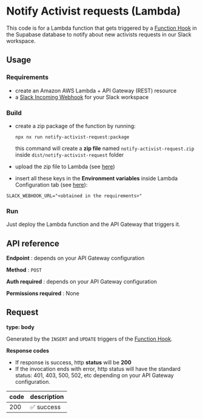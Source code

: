 # Notify Activist requests (Lambda)

This code is for a Lambda function that gets triggered by a [Function Hook](https://supabase.com/blog/2021/07/30/supabase-functions-updates#function-hooks-alpha) in the Supabase database to notify about new activists requests in our Slack workspace.

## Usage

### Requirements

- create an Amazon AWS Lambda + API Gateway (REST) resource
- a [Slack Incoming Webhook](https://api.slack.com/messaging/webhooks) for your Slack workspace

### Build

- create a zip package of the function by running:

  ```
  npx nx run notify-activist-request:package
  ```

  this command will create a **zip file** named `notify-activist-request.zip` inside `dist/notify-activist-request` folder

- upload the zip file to Lambda (see [here](https://docs.aws.amazon.com/lambda/latest/dg/configuration-function-zip.html))
- insert all these keys in the **Environment variables** inside Lambda Configuration tab (see [here](https://docs.aws.amazon.com/lambda/latest/dg/configuration-envvars.html)):

```
SLACK_WEBHOOK_URL="<obtained in the requirements>"
```

### Run

Just deploy the Lambda function and the API Gateway that triggers it.

## API reference

**Endpoint** : depends on your API Gateway configuration

**Method** : `POST`

**Auth required** : depends on your API Gateway configuration

**Permissions required** : None

## Request

**type: body**

Generated by the `INSERT` and `UPDATE` triggers of the [Function Hook](https://supabase.com/blog/2021/07/30/supabase-functions-updates#function-hooks-alpha).

**Response codes**

- If response is success, http **status** will be **200**
- If the invocation ends with error, http status will have the standard status: 401, 403, 500, 502, etc depending on your API Gateway configuration.

| code | description |
| ---- | ----------- |
| 200  | ✅ success  |
